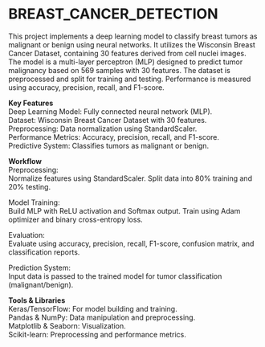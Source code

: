 # BREAST_CANCER_DETECTION
This project implements a deep learning model to classify breast tumors as malignant or benign using neural networks. It utilizes the Wisconsin Breast Cancer Dataset, containing 30 features derived from cell nuclei images.
<br>
The model is a multi-layer perceptron (MLP) designed to predict tumor malignancy based on 569 samples with 30 features. The dataset is preprocessed and split for training and testing. Performance is measured using accuracy, precision, recall, and F1-score.
<br>

<b>Key Features</b>
<br>
Deep Learning Model: Fully connected neural network (MLP).
<br>
Dataset: Wisconsin Breast Cancer Dataset with 30 features.
<br>
Preprocessing: Data normalization using StandardScaler.
<br>
Performance Metrics: Accuracy, precision, recall, and F1-score.
<br>
Predictive System: Classifies tumors as malignant or benign.
<br>

<b>Workflow</b>
<br>
Preprocessing:
<br>
Normalize features using StandardScaler.
Split data into 80% training and 20% testing.
<br>

Model Training:
<br>
Build MLP with ReLU activation and Softmax output.
Train using Adam optimizer and binary cross-entropy loss.
<br>

Evaluation:
<br>
Evaluate using accuracy, precision, recall, F1-score, confusion matrix, and classification reports.
<br>

Prediction System:
<br>
Input data is passed to the trained model for tumor classification (malignant/benign).
<br>

<b>Tools & Libraries</b>
<br>
Keras/TensorFlow: For model building and training.<br>
Pandas & NumPy: Data manipulation and preprocessing.<br>
Matplotlib & Seaborn: Visualization.<br>
Scikit-learn: Preprocessing and performance metrics.<br>

